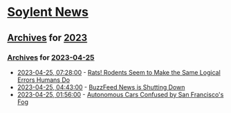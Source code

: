 # [Soylent News](../../../README.md)

## [Archives](../../index.md) for [2023](../index.md)

### [Archives](../../index.md) for [2023-04-25](index.md)

* [2023-04-25, 07:28:00](https://soylentnews.org/article.pl?sid=23/04/24/1736254&from=rss) - [Rats! Rodents Seem to Make the Same Logical Errors Humans Do](https://soylentnews.org/article.pl?sid=23/04/24/1736254&from=rss)
* [2023-04-25, 04:43:00](https://soylentnews.org/article.pl?sid=23/04/24/1235219&from=rss) - [BuzzFeed News is Shutting Down](https://soylentnews.org/article.pl?sid=23/04/24/1235219&from=rss)
* [2023-04-25, 01:56:00](https://soylentnews.org/article.pl?sid=23/04/24/045216&from=rss) - [Autonomous Cars Confused by San Francisco's Fog](https://soylentnews.org/article.pl?sid=23/04/24/045216&from=rss)
